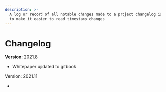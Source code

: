 ```yaml
---
description: >-
  A log or record of all notable changes made to a project changelog is provided
  to make it easier to read timestamp changes
---
```


# Changelog

**Version**: 2021.8

* Whitepaper updated to gitbook

Version: 2021.11

*
